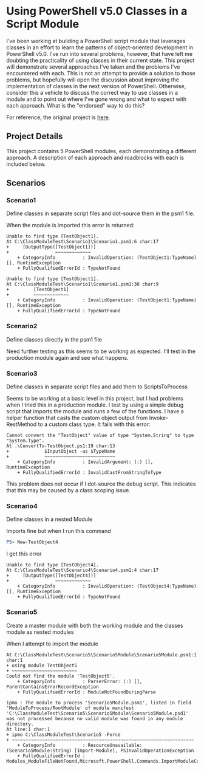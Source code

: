 # Using PowerShell v5.0 Classes in a Script Module
I've been working at building a PowerShell script module that leverages classes in an effort to learn the patterns of object-oriented development in PowerShell v5.0. I've run into several problems, however, that have left me doubting the practicality of using classes in their current state. This project will demonstrate several approaches I've taken and the problems I've encountered with each. This is not an attempt to provide a solution to those problems, but hopefully will open the discussion about improving the implementation of classes in the next version of PowerShell. Otherwise, consider this a vehicle to discuss the correct way to use classes in a module and to point out where I've gone wrong and what to expect with each approach. What is the "endorsed" way to do this?

For reference, the original project is [here](github.com/mattmcnabb/OneLogin).

## Project Details
This project contains 5 PowerShell modules, each demonstrating a different approach. A description of each approach and roadblocks with each is included below.

## Scenarios

### Scenario1
Define classes in separate script files and dot-source them in the psm1 file.

When the module is imported this error is returned:

```console
Unable to find type [TestObject1].
At C:\ClassModuleTest\Scenario1\Scenario1.psm1:6 char:17
+     [OutputType([TestObject1])]
+                 ~~~~~~~~~~~~~
    + CategoryInfo          : InvalidOperation: (TestObject1:TypeName) [], RuntimeException
    + FullyQualifiedErrorId : TypeNotFound

Unable to find type [TestObject1].
At C:\ClassModuleTest\Scenario1\Scenario1.psm1:30 char:9
+         [TestObject1]
+         ~~~~~~~~~~~~~
    + CategoryInfo          : InvalidOperation: (TestObject1:TypeName) [], RuntimeException
    + FullyQualifiedErrorId : TypeNotFound
```

### Scenario2
Define classes directly in the psm1 file

Need further testing as this seems to be working as expected. I'll test in the production module again and see what happens.

### Scenario3
Define classes in separate script files and add them to ScriptsToProcess

Seems to be working at a basic level in this project, but I had problems when I tried this in a production module. I test by using a simple debug script that imports the module and runs a few of the functions. I have a helper function that casts the custom object output from Invoke-RestMethod to a custom class type. It fails with this error:

```console
Cannot convert the "TestObject" value of type "System.String" to type "System.Type".
At .\ConvertTo-TestObject.ps1:19 char:13
+             $InputObject -as $TypeName
+             ~~~~~~~~~~~~~~~~~~~~~~~~~~
    + CategoryInfo          : InvalidArgument: (:) [], RuntimeException
    + FullyQualifiedErrorId : InvalidCastFromStringToType
```

This problem does not occur if I dot-source the debug script. This indicates that this may be caused by a class scoping issue.

### Scenario4
Define classes in a nested Module

Imports fine but when I run this command

```PowerShell
PS> New-TestObject4
```

I get this error

```console
Unable to find type [TestObject4].
At C:\ClassModuleTest\Scenario4\Scenario4.psm1:4 char:17
+     [OutputType([TestObject4])]
+                 ~~~~~~~~~~~~~
    + CategoryInfo          : InvalidOperation: (TestObject4:TypeName) [], RuntimeException
    + FullyQualifiedErrorId : TypeNotFound
```

### Scenario5
Create a master module with both the working module and the classes module as nested modules

When I attempt to import the module

```console
At C:\ClassModuleTest\Scenario5\Scenario5Module\Scenario5Module.psm1:1 char:1
+ using module TestObject5
+ ~~~~~~~~~~~~~~~~~~~~~~~~
Could not find the module 'TestObject5'.
    + CategoryInfo          : ParserError: (:) [], ParentContainsErrorRecordException
    + FullyQualifiedErrorId : ModuleNotFoundDuringParse

ipmo : The module to process 'Scenario5Module.psm1', listed in field 'ModuleToProcess/RootModule' of module manifest
'C:\ClassModuleTest\Scenario5\Scenario5Module\Scenario5Module.psd1' was not processed because no valid module was found in any module
directory.
At line:1 char:1
+ ipmo C:\ClassModuleTest\Scenario5 -Force
+ ~~~~~~~~~~~~~~~~~~~~~~~~~~~~~~~~~~~~~~~~~~~~~~~~~~~~~~~~~~~~~~~~~~~
    + CategoryInfo          : ResourceUnavailable: (Scenario5Module:String) [Import-Module], PSInvalidOperationException
    + FullyQualifiedErrorId : Modules_ModuleFileNotFound,Microsoft.PowerShell.Commands.ImportModuleCommand
```